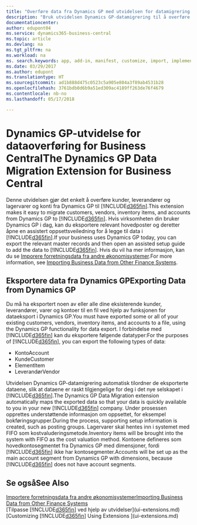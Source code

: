 ```yaml
---
title: "Overføre data fra Dynamics GP med utvidelsen for datamigrering | Microsoft-dokumentasjon"
description: "Bruk utvidelsen Dynamics GP-datamigrering til å overføre kunder, leverandører, lagervarer og konti fra Dynamics GP til Business Central."
documentationcenter: 
author: edupont04
ms.service: dynamics365-business-central
ms.topic: article
ms.devlang: na
ms.tgt_pltfrm: na
ms.workload: na
ms. search.keywords: app, add-in, manifest, customize, import, implement
ms.date: 03/29/2017
ms.author: edupont
ms.translationtype: HT
ms.sourcegitcommit: ad1b888d475c0523c5a905e804a3f89ab4531b28
ms.openlocfilehash: 3761bdb0d6b9a51ed309ac4189ff263de76f4679
ms.contentlocale: nb-no
ms.lasthandoff: 05/17/2018

---
```

# <a name="the-dynamics-gp-data-migration-extension-for-business-central"></a><span data-ttu-id="d1eef-103">Dynamics GP-utvidelse for dataoverføring for Business Central</span><span class="sxs-lookup"><span data-stu-id="d1eef-103">The Dynamics GP Data Migration Extension for Business Central</span></span> 
<span data-ttu-id="d1eef-104">Denne utvidelsen gjør det enkelt å overføre kunder, leverandører og lagervarer og konti fra Dynamics GP til [!INCLUDE[d365fin](includes/d365fin_md.md)].</span><span class="sxs-lookup"><span data-stu-id="d1eef-104">This extension makes it easy to migrate customers, vendors, inventory items, and accounts from Dynamics GP to [!INCLUDE[d365fin](includes/d365fin_md.md)].</span></span> <span data-ttu-id="d1eef-105">Hvis virksomheten din bruker Dynamics GP i dag, kan du eksportere relevant hovedposter og deretter åpne en assistert oppsettsveiledning for å legge til data i [!INCLUDE[d365fin](includes/d365fin_md.md)].</span><span class="sxs-lookup"><span data-stu-id="d1eef-105">If your business uses Dynamics GP today, you can export the relevant master records and then open an assisted setup guide to add the data to [!INCLUDE[d365fin](includes/d365fin_md.md)].</span></span> <span data-ttu-id="d1eef-106">Hvis du vil ha mer informasjon, kan du se [Imporere forretningsdata fra andre økonomisystemer](across-import-data-configuration-packages.md).</span><span class="sxs-lookup"><span data-stu-id="d1eef-106">For more information, see [Importing Business Data from Other Finance Systems](across-import-data-configuration-packages.md).</span></span>

## <a name="exporting-data-from-dynamics-gp"></a><span data-ttu-id="d1eef-107">Eksportere data fra Dynamics GP</span><span class="sxs-lookup"><span data-stu-id="d1eef-107">Exporting Data from Dynamics GP</span></span>
<span data-ttu-id="d1eef-108">Du må ha eksportert noen av eller alle dine eksisterende kunder, leverandører, varer og kontoer til en fil ved hjelp av funksjonen for dataeksport i Dynamics GP.</span><span class="sxs-lookup"><span data-stu-id="d1eef-108">You must have exported some or all of your existing customers, vendors, inventory items, and accounts to a file, using the Dynamics GP functionality for data export.</span></span> <span data-ttu-id="d1eef-109">I forbindelse med [!INCLUDE[d365fin](includes/d365fin_md.md)] kan du eksportere følgende datatyper:</span><span class="sxs-lookup"><span data-stu-id="d1eef-109">For the purposes of [!INCLUDE[d365fin](includes/d365fin_md.md)], you can export the following types of data:</span></span>

* <span data-ttu-id="d1eef-110">Konto</span><span class="sxs-lookup"><span data-stu-id="d1eef-110">Account</span></span>  
* <span data-ttu-id="d1eef-111">Kunde</span><span class="sxs-lookup"><span data-stu-id="d1eef-111">Customer</span></span>  
* <span data-ttu-id="d1eef-112">Element</span><span class="sxs-lookup"><span data-stu-id="d1eef-112">Item</span></span>  
* <span data-ttu-id="d1eef-113">Leverandør</span><span class="sxs-lookup"><span data-stu-id="d1eef-113">Vendor</span></span>  

<span data-ttu-id="d1eef-114">Utvidelsen Dynamics GP-datamigrering automatisk tilordner de eksporterte dataene, slik at dataene er raskt tilgjengelige for deg i det nye selskapet i [!INCLUDE[d365fin](includes/d365fin_md.md)].</span><span class="sxs-lookup"><span data-stu-id="d1eef-114">The Dynamics GP Data Migration extension automatically maps the exported data so that your data is quickly available to you in your new [!INCLUDE[d365fin](includes/d365fin_md.md)] company.</span></span> <span data-ttu-id="d1eef-115">Under prosessen opprettes understøttende informasjon om oppsettet, for eksempel bokføringsgrupper.</span><span class="sxs-lookup"><span data-stu-id="d1eef-115">During the process, supporting setup information is created, such as posting groups.</span></span> <span data-ttu-id="d1eef-116">Lagervarer skal hentes inn i systemet med FIFO som kostvaluderingsmetode.</span><span class="sxs-lookup"><span data-stu-id="d1eef-116">Inventory items will be brought into the system with FIFO as the cost valuation method.</span></span> <span data-ttu-id="d1eef-117">Kontoene defineres som hovedkontosegmentet fra Dynamics GP med dimensjoner, fordi [!INCLUDE[d365fin](includes/d365fin_long_md.md)] ikke har kontosegmenter.</span><span class="sxs-lookup"><span data-stu-id="d1eef-117">Accounts will be set up as the main account segment from Dynamics GP with dimensions, because [!INCLUDE[d365fin](includes/d365fin_long_md.md)] does not have account segments.</span></span>

## <a name="see-also"></a><span data-ttu-id="d1eef-118">Se også</span><span class="sxs-lookup"><span data-stu-id="d1eef-118">See Also</span></span>
[<span data-ttu-id="d1eef-119">Importere forretningsdata fra andre økonomisystemer</span><span class="sxs-lookup"><span data-stu-id="d1eef-119">Importing Business Data from Other Finance Systems</span></span>](across-import-data-configuration-packages.md)  
<span data-ttu-id="d1eef-120">[Tilpasse [!INCLUDE[d365fin](includes/d365fin_md.md)] ved hjelp av utvidelser](ui-extensions.md)</span><span class="sxs-lookup"><span data-stu-id="d1eef-120">[Customizing [!INCLUDE[d365fin](includes/d365fin_md.md)] Using Extensions ](ui-extensions.md)</span></span>  

